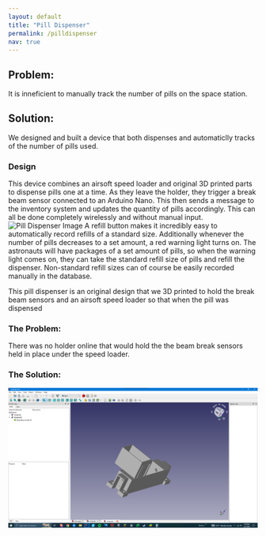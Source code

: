 ```yaml
---
layout: default
title: "Pill Dispenser"
permalink: /pilldispenser
nav: true
---
```

## Problem:
It is inneficient to manually track the number of pills on the space station.
## Solution:
We designed and built a device that both dispenses and automaticlly tracks of the number of pills used.

### Design
This device combines an airsoft speed loader and original 3D printed parts to dispense pills one at a time. As they leave the holder, they trigger a break beam sensor connected to an Arduino Nano. This then sends a message to the inventory system and updates the quantity of pills accordingly. This can all be done completely wirelessly and without manual input.
![Pill Dispenser Image](/images/)
A refill button makes it incredibly easy to automatically record refills of a standard size. Additionally whenever the number of pills decreases to a set amount, a red warning light turns on. The astronauts will have packages of a set amount of pills, so when the warning light comes on, they can take the standard refill size of pills and refill the dispenser. Non-standard refill sizes can of course be easily recorded manually in the database.

This pill dispenser is an original design that we 3D printed to hold the break beam sensors and an airsoft speed loader so that when the pill was dispensed
### The Problem:
There was no holder online that would hold the the beam break sensors held in place under the speed loader.
### The Solution:

![CAD design](images/CAD%20drawing%20%231.png)